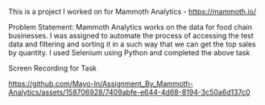This is a project I worked on for Mammoth Analytics - https://mammoth.io/

Problem Statement: Mammoth Analytics works on the data for food chain businesses. I was assigned to automate the process of accessing the test data and filtering and sorting it in a such way that we can get the top sales by quantity.
I used Selenium using Python and completed the above task

Screen Recording for Task 

https://github.com/Mayo-In/Assignment_By_Mammoth-Analytics/assets/158706928/7409abfe-e644-4d68-8194-3c50a6d137c0
